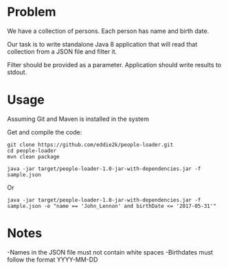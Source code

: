 Problem
=======

We have a collection of persons. Each person has name and birth date.

Our task is to write standalone Java 8 application that will read that collection from a JSON file and filter it.

Filter should be provided as a parameter. Application should write results to stdout.

Usage
=====
Assuming Git and Maven is installed in the system

Get and compile the code:
```
git clone https://github.com/eddie2k/people-loader.git
cd people-loader
mvn clean package
```

```
java -jar target/people-loader-1.0-jar-with-dependencies.jar -f sample.json
```

Or
```
java -jar target/people-loader-1.0-jar-with-dependencies.jar -f sample.json -e "name == 'John_Lennon' and birthDate <= '2017-05-31'"
```

Notes
=====
-Names in the JSON file must not contain white spaces
-Birthdates must follow the format YYYY-MM-DD
